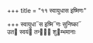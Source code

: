 +++
title = "११ स्वायुधास इष्मिणः"

+++
स्वायुधा᳓स इष्मि᳓णः सुनिष्का᳓  
उत᳓ स्वयं᳓ तन्वः᳡ शु᳓म्भमानाः